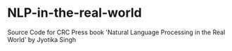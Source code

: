 # NLP-in-the-real-world
Source Code for CRC Press book 'Natural Language Processing in the Real World' by Jyotika Singh
